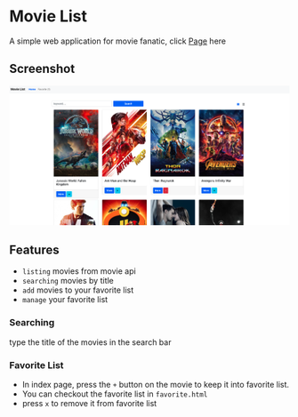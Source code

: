 # Movie List
A simple web application for movie fanatic, click <a href="https://klu0926.github.io/ac-movie-list/" target="_blank">Page</a> here

## Screenshot
![screenshot](images/screen1.png)

## Features
- `listing` movies from movie api
- `searching` movies by title
- `add` movies to your favorite list
- `manage` your favorite list

### Searching 
type the title of the movies in the search bar

### Favorite List
- In index page, press the `+` button on the movie to keep it into favorite list.
- You can checkout the favorite list in `favorite.html`
- press `x` to remove it from favorite list 